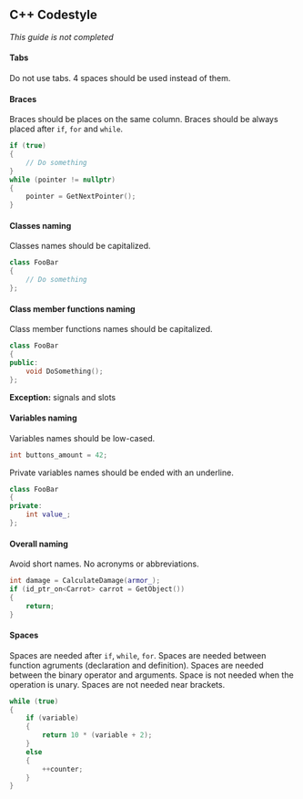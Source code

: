С++ Codestyle
-------------
_This guide is not completed_

#### Tabs  
Do not use tabs. 4 spaces should be used instead of them.

#### Braces  
Braces should be places on the same column. Braces should be always placed after `if`, `for` and `while`.
```cpp  
if (true)
{
    // Do something
}
while (pointer != nullptr)
{
    pointer = GetNextPointer();
}
```
#### Classes naming  
Classes names should be capitalized.  
```cpp
class FooBar
{
    // Do something
};
```

#### Class member functions naming  
Class member functions names should be capitalized.  
```cpp
class FooBar
{
public:
    void DoSomething();
};
```
**Exception:** signals and slots   

#### Variables naming
Variables names should be low-cased.  
```cpp
int buttons_amount = 42;
```
Private variables names should be ended with an underline.
```cpp
class FooBar
{
private:
    int value_;
};
```

#### Overall naming
Avoid short names. No acronyms or abbreviations.
```cpp
int damage = CalculateDamage(armor_);
if (id_ptr_on<Carrot> carrot = GetObject())
{
    return;
}
```
#### Spaces
Spaces are needed after `if`, `while`, `for`. Spaces are needed between function agruments (declaration and definition). Spaces are needed between the binary operator and arguments. Space is not needed when the operation is unary. Spaces are not needed near brackets.
```cpp
while (true)
{
    if (variable)
    {
        return 10 * (variable + 2);
    }
    else
    {
        ++counter;
    }
}
```
